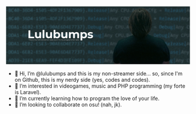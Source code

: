 ![img](https://raw.githubusercontent.com/lulubumps/Linkbumps/main/assets/img/github-profile-banner.jpg)

- 👋 Hi, I’m @lulubumps and this is my non-streamer side... so, since I'm on Github, this is my nerdy side (yes, codes and codes).
- 👀 I’m interested in videogames, music and PHP programming (my forte is Laravel).
- 🌱 I’m currently learning how to program the love of your life.
- 💞️ I’m looking to collaborate on osu! (nah, jk).

<!---
lulubumps/lulubumps is a ✨ special ✨ repository because its `README.md` (this file) appears on your GitHub profile.
You can click the Preview link to take a look at your changes.
--->
